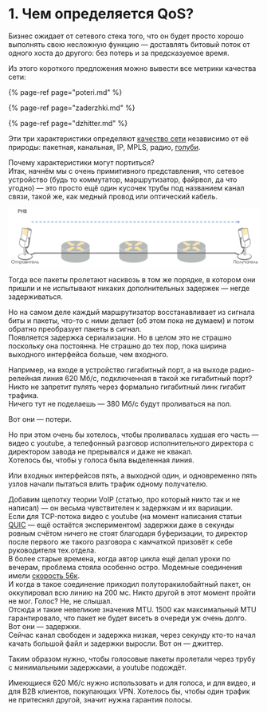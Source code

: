 # 1. Чем определяется QoS?

Бизнес ожидает от сетевого стека того, что он будет просто хорошо выполнять свою несложную функцию — доставлять битовый поток от одного хоста до другого: без потерь и за предсказуемое время.   
  
Из этого короткого предложения можно вывести все метрики качества сети:  


{% page-ref page="poteri.md" %}

{% page-ref page="zaderzhki.md" %}

{% page-ref page="dzhitter.md" %}

  
Эти три характеристики определяют [качество сети](https://tools.ietf.org/html/rfc2549) независимо от её природы: пакетная, канальная, IP, MPLS, радио, [голуби](https://tools.ietf.org/html/rfc1149).



Почему характеристики могут портиться?  
Итак, начнём мы с очень примитивного представления, что сетевое устройство \(будь то коммутатор, маршрутизатор, файрвол, да что угодно\) — это просто ещё один кусочек трубы под названием канал связи, такой же, как медный провод или оптический кабель.  


![](../../.gitbook/assets/image%20%28100%29.png)

  
Тогда все пакеты пролетают насквозь в том же порядке, в котором они пришли и не испытывают никаких дополнительных задержек — негде задерживаться.  
  
Но на самом деле каждый маршрутизатор восстанавливает из сигнала биты и пакеты, что-то с ними делает \(об этом пока не думаем\) и потом обратно преобразует пакеты в сигнал.   
Появляется задержка сериализации. Но в целом это не страшно поскольку она постоянна. Не страшно до тех пор, пока ширина выходного интерфейса больше, чем входного.  
  
Например, на входе в устройство гигабитный порт, а на выходе радио-релейная линия 620 Мб/с, подключенная в такой же гигабитный порт?  
Никто не запретит пулять через формально гигабитный линк гигабит трафика.   
Ничего тут не поделаешь — 380 Мб/с будут проливаться на пол.   
  
Вот они — потери.  
  
Но при этом очень бы хотелось, чтобы проливалась худшая его часть — видео с youtube, а телефонный разговор исполнительного директора с директором завода не прерывался и даже не квакал.  
Хотелось бы, чтобы у голоса была выделенная линия.  
  
Или входных интерфейсов пять, а выходной один, и одновременно пять узлов начали пытаться влить трафик одному получателю.  
  
Добавим щепотку теории VoIP \(статью, про который никто так и не написал\) — он весьма чувствителен к задержкам и их вариации.  
Если для TCP-потока видео с youtube \(на момент написания статьи [QUIC](https://habr.com/company/infopulse/blog/315172/) — ещё остаётся экспериментом\) задержки даже в секунды ровным счётом ничего не стоят благодаря буферизации, то директор после первого же такого разговора с камчаткой призовёт к себе руководителя тех.отдела.  
В более старые времена, когда автор цикла ещё делал уроки по вечерам, проблема стояла особенно остро. Модемные соединения имели [скорость 56к](https://se7en.ru/post/4671.html).  
И когда в такое соединение приходил полуторакилобайтный пакет, он оккупировал всю линию на 200 мс. Никто другой в этот момент пройти не мог. Голос? Не, не слышал.  
Отсюда и такие невеликие значения MTU. 1500 как максимальный MTU гарантировало, что пакет не будет висеть в очереди уж очень долго.  
Вот они — задержки.  
Сейчас канал свободен и задержка низкая, через секунду кто-то начал качать большой файл и задержки выросли. Вот он — джиттер.  
  
Таким образом нужно, чтобы голосовые пакеты пролетали через трубу с минимальными задержками, а youtube подождёт.  
  
Имеющиеся 620 Мб/с нужно использовать и для голоса, и для видео, и для B2B клиентов, покупающих VPN. Хотелось бы, чтобы один трафик не притеснял другой, значит нужна гарантия полосы.

